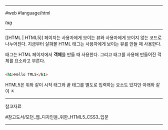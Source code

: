 
---

#web #language/html

*tag*

---

[[HTML | HTML5]] 페이지는 사용자에게 보이는 뷰와 사용자에게 보이지 않는 코드로 나누어진다.
지금부터 살펴볼 HTML 태그는 사용자에게 보이는 뷰를 만들 때 사용한다.

태그는 HTML 페이지에서 **객체**를 만들 때 사용한다. 그리고 태그를 사용해 만들어진 객체를 요소라고 부른다.

```html

<h1>Hello TML5</h1>

```

HTML5은 위와 같이 시작 태그와 끝 태그를 별도로 입력하는 요소도 있지만 아래와 같이 ㅈ

---

참고자료

#참고도서/모던_웹_디자인을_위한_HTML5_CSS3_입문 

---